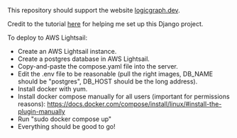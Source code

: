 This repository should support the website [logicgraph.dev](https://logicgraph.dev/).

Credit to the tutorial [here](https://www.youtube.com/watch?v=mScd-Pc_pX0) for helping me set up this Django project.

To deploy to AWS Lightsail:
* Create an AWS Lightsail instance.
* Create a postgres database in AWS Lightsail.
* Copy-and-paste the compose.yaml file into the server.
* Edit the .env file to be reasonable (pull the right images, DB_NAME should be "postgres", DB_HOST should be the long address).
* Install docker with yum.
* Install docker compose manually for all users (important for permissions reasons): https://docs.docker.com/compose/install/linux/#install-the-plugin-manually
* Run "sudo docker compose up"
* Everything should be good to go!
